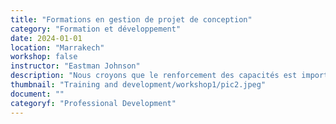 ```yaml
---
title: "Formations en gestion de projet de conception"
category: "Formation et développement"
date: 2024-01-01
location: "Marrakech"
workshop: false
instructor: "Eastman Johnson"
description: "Nous croyons que le renforcement des capacités est important pour permettre aux individus d'avoir les compétences et les ressources nécessaires pour initier des changements dans leurs communautés. C'est pourquoi Resilient Communities se concentre sur la fourniture d'ateliers certifiés pour montrer aux étudiants et aux jeunes associations la pensée créative et critique, et comment créer, gérer et mettre en œuvre leurs propres projets. Nous avons mis en œuvre notre atelier PDM avec des partenaires à Tiflet, Sidi Sliman, Ait Daoud, Marrakech, Tameslouht et virtuellement."
thumbnail: "Training and development/workshop1/pic2.jpeg"
document: ""
categoryf: "Professional Development"
---
```

